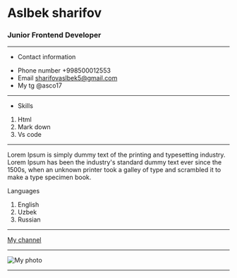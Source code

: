 # Aslbek sharifov

### Junior Frontend Developer
*******
* Contact information
+ Phone number +998500012553
+ Email sharifovaslbek5@gmail.com
+ My tg @asco17
********
* Skills
1. Html
2. Mark down
3. Vs code
*******
Lorem Ipsum is simply dummy text of the printing and typesetting industry. Lorem Ipsum has been the industry's standard dummy text ever since the 1500s, when an unknown printer took a galley of type and scrambled it to make a type specimen book.


Languages
1. English
2. Uzbek
3. Russian
******
[My channel][def]

[def]: https://youtube.com/shorts/JXD9c3DZw8o?si=LMmBGR1M-e2H7WPk
*********
![My photo][def2]

[def2]: https://upload.wikimedia.org/wikipedia/commons/thumb/3/37/Markdown-mark-solid.svg/200px-Markdown-mark-solid.svg.png
*********
